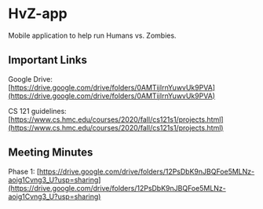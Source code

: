 # HvZ-app
Mobile application to help run Humans vs. Zombies.

## Important Links
Google Drive: [https://drive.google.com/drive/folders/0AMTijIrnYuwvUk9PVA](https://drive.google.com/drive/folders/0AMTijIrnYuwvUk9PVA)

CS 121 guidelines: [https://www.cs.hmc.edu/courses/2020/fall/cs121s1/projects.html](https://www.cs.hmc.edu/courses/2020/fall/cs121s1/projects.html)

## Meeting Minutes

Phase 1: [https://drive.google.com/drive/folders/12PsDbK9nJBQFoe5MLNz-aoig1Cvng3_U?usp=sharing](https://drive.google.com/drive/folders/12PsDbK9nJBQFoe5MLNz-aoig1Cvng3_U?usp=sharing)
